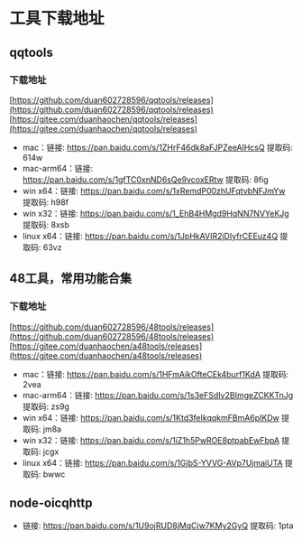 # 工具下载地址

## qqtools

### 下载地址
[https://github.com/duan602728596/qqtools/releases](https://github.com/duan602728596/qqtools/releases)   
[https://gitee.com/duanhaochen/qqtools/releases](https://gitee.com/duanhaochen/qqtools/releases)
* mac：链接: https://pan.baidu.com/s/1ZHrF46dk8aFJPZeeAlHcsQ 提取码: 614w
* mac-arm64：链接: https://pan.baidu.com/s/1gfTC0xnND6sQe9vcoxERtw 提取码: 8fig
* win x64：链接: https://pan.baidu.com/s/1xRemdP00zhUFqtvbNFJmYw 提取码: h98f
* win x32：链接: https://pan.baidu.com/s/1_EhB4HMgd9HqNN7NVYeKJg 提取码: 8xsb
* linux x64：链接: https://pan.baidu.com/s/1JpHkAVIR2jDIyfrCEEuz4Q 提取码: 63vz

## 48工具，常用功能合集

### 下载地址
[https://github.com/duan602728596/48tools/releases](https://github.com/duan602728596/48tools/releases)   
[https://gitee.com/duanhaochen/a48tools/releases](https://gitee.com/duanhaochen/a48tools/releases)
* mac：链接: https://pan.baidu.com/s/1HFmAikOfteCEk4burf1KdA 提取码: 2vea
* mac-arm64：链接: https://pan.baidu.com/s/1s3eFSdIv2BImgeZCKKTnJg 提取码: zs9g
* win x64：链接: https://pan.baidu.com/s/1Ktd3feIkqqkmFBmA6pIKDw 提取码: jm8a
* win x32：链接: https://pan.baidu.com/s/1iZ1h5PwROE8ptpabEwFbpA 提取码: jcgx
* linux x64：链接: https://pan.baidu.com/s/1GjbS-YVVG-AVp7UjmaiUTA 提取码: bwwc

## node-oicqhttp

* 链接: https://pan.baidu.com/s/1U9ojRUD8jMqCjw7KMy2GyQ 提取码: 1pta
